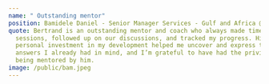 ```yaml
---
name: " Outstanding mentor"
position: Bamidele Daniel - Senior Manager Services - Gulf and Africa @ Dell
quote: Bertrand is an outstanding mentor and coach who always made time for our
  sessions, followed up on our discussions, and tracked my progress. His
  personal investment in my development helped me uncover and express the
  answers I already had in mind, and I’m grateful to have had the privilege of
  being mentored by him.
image: /public/bam.jpeg
---
```

